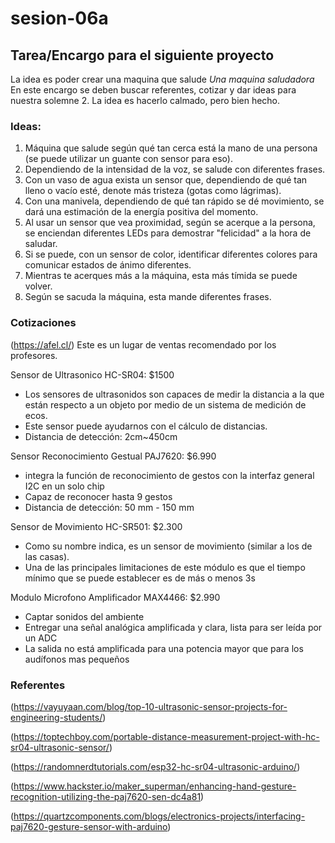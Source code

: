 # sesion-06a

## Tarea/Encargo para el siguiente proyecto

La idea es poder crear una maquina que salude *Una maquina saludadora*
En este encargo se deben buscar referentes, cotizar y dar ideas para nuestra solemne 2. La idea es hacerlo calmado, pero bien hecho.

### Ideas:

1. Máquina que salude según qué tan cerca está la mano de una persona (se puede utilizar un guante con sensor para eso).
2. Dependiendo de la intensidad de la voz, se salude con diferentes frases.
3. Con un vaso de agua exista un sensor que, dependiendo de qué tan lleno o vacío esté, denote más tristeza (gotas como lágrimas).
4. Con una manivela, dependiendo de qué tan rápido se dé movimiento, se dará una estimación de la energía positiva del momento.
5. Al usar un sensor que vea proximidad, según se acerque a la persona, se enciendan diferentes LEDs para demostrar "felicidad" a la hora de saludar.
6. Si se puede, con un sensor de color, identificar diferentes colores para comunicar estados de ánimo diferentes.
7. Mientras te acerques más a la máquina, esta más tímida se puede volver.
8. Según se sacuda la máquina, esta mande diferentes frases.


### Cotizaciones

(https://afel.cl/) Este es un lugar de ventas recomendado por los profesores.

Sensor de Ultrasonico HC-SR04: $1500
- Los sensores de ultrasonidos son capaces de medir la distancia a la que están respecto a un objeto por medio de un sistema de medición de ecos.
- Este sensor puede ayudarnos con el cálculo de distancias.
- Distancia de detección: 2cm~450cm

Sensor Reconocimiento Gestual PAJ7620: $6.990
- integra la función de reconocimiento de gestos con la interfaz general I2C en un solo chip
- Capaz de reconocer hasta 9 gestos
- Distancia de detección: 50 mm - 150 mm

Sensor de Movimiento HC-SR501: $2.300
- Como su nombre indica, es un sensor de movimiento (similar a los de las casas).
- Una de las principales limitaciones de este módulo es que el tiempo mínimo que se puede establecer es de más o menos 3s

Modulo Microfono Amplificador MAX4466: $2.990
- Captar sonidos del ambiente
- Entregar una señal analógica amplificada y clara, lista para ser leída por un ADC
- La salida no está amplificada para una potencia mayor que para los audífonos mas pequeños

### Referentes

(https://vayuyaan.com/blog/top-10-ultrasonic-sensor-projects-for-engineering-students/)

(https://toptechboy.com/portable-distance-measurement-project-with-hc-sr04-ultrasonic-sensor/)

(https://randomnerdtutorials.com/esp32-hc-sr04-ultrasonic-arduino/)

(https://www.hackster.io/maker_superman/enhancing-hand-gesture-recognition-utilizing-the-paj7620-sen-dc4a81)

(https://quartzcomponents.com/blogs/electronics-projects/interfacing-paj7620-gesture-sensor-with-arduino)

